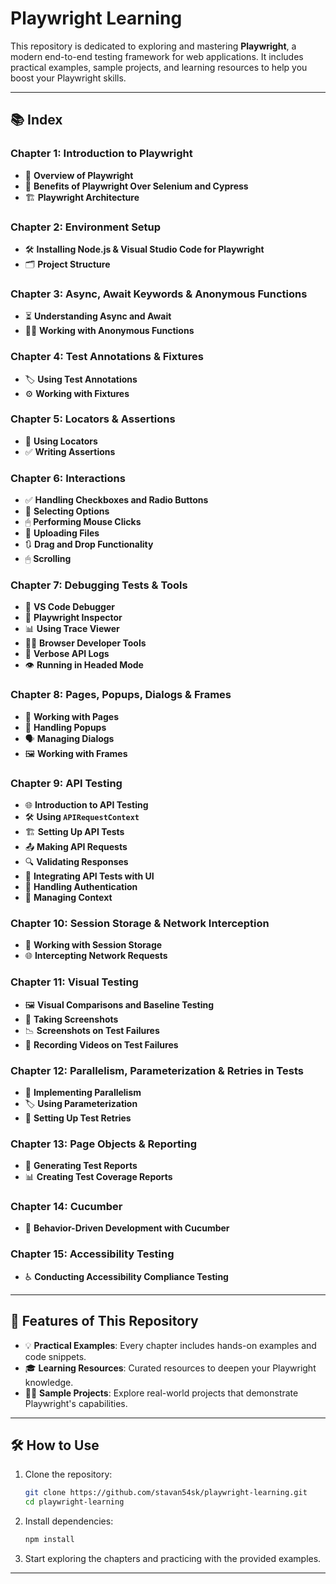# Playwright Learning

This repository is dedicated to exploring and mastering **Playwright**, a modern end-to-end testing framework for web applications. It includes practical examples, sample projects, and learning resources to help you boost your Playwright skills.

---

## 📚 Index

### Chapter 1: Introduction to Playwright
- 🚀 **Overview of Playwright**
- 🔄 **Benefits of Playwright Over Selenium and Cypress**
- 🏗️ **Playwright Architecture**

### Chapter 2: Environment Setup
- 🛠 **Installing Node.js & Visual Studio Code for Playwright**
- 🗂 **Project Structure**

### Chapter 3: Async, Await Keywords & Anonymous Functions
- ⏳ **Understanding Async and Await**
- 🕵️‍♂️ **Working with Anonymous Functions**

### Chapter 4: Test Annotations & Fixtures
- 🏷 **Using Test Annotations**
- ⚙️ **Working with Fixtures**

### Chapter 5: Locators & Assertions
- 📍 **Using Locators**
- ✅ **Writing Assertions**

### Chapter 6: Interactions
- ✅ **Handling Checkboxes and Radio Buttons**
- 🔽 **Selecting Options**
- 🖱 **Performing Mouse Clicks**
- 📁 **Uploading Files**
- 🔃 **Drag and Drop Functionality**
- 🖱 **Scrolling**

### Chapter 7: Debugging Tests & Tools
- 🐞 **VS Code Debugger**
- 🔎 **Playwright Inspector**
- 📊 **Using Trace Viewer**
- 🧑‍💻 **Browser Developer Tools**
- 📜 **Verbose API Logs**
- 👁 **Running in Headed Mode**

### Chapter 8: Pages, Popups, Dialogs & Frames
- 📄 **Working with Pages**
- 🔔 **Handling Popups**
- 🗣 **Managing Dialogs**
- 🖼 **Working with Frames**

### Chapter 9: API Testing
- 🌐 **Introduction to API Testing**
- 🛠 **Using `APIRequestContext`**
- 🏗 **Setting Up API Tests**
- 📤 **Making API Requests**
- 🔍 **Validating Responses**
- 🧩 **Integrating API Tests with UI**
- 🔑 **Handling Authentication**
- 📂 **Managing Context**

### Chapter 10: Session Storage & Network Interception
- 💾 **Working with Session Storage**
- 🌐 **Intercepting Network Requests**

### Chapter 11: Visual Testing
- 🖼 **Visual Comparisons and Baseline Testing**
- 📸 **Taking Screenshots**
- 📉 **Screenshots on Test Failures**
- 🎥 **Recording Videos on Test Failures**

### Chapter 12: Parallelism, Parameterization & Retries in Tests
- 🔀 **Implementing Parallelism**
- 🏷 **Using Parameterization**
- 🔄 **Setting Up Test Retries**

### Chapter 13: Page Objects & Reporting
- 📝 **Generating Test Reports**
- 📊 **Creating Test Coverage Reports**

### Chapter 14: Cucumber
- 🥒 **Behavior-Driven Development with Cucumber**

### Chapter 15: Accessibility Testing
- ♿ **Conducting Accessibility Compliance Testing**

---

## 🌟 Features of This Repository
- 💡 **Practical Examples**: Every chapter includes hands-on examples and code snippets.
- 🎓 **Learning Resources**: Curated resources to deepen your Playwright knowledge.
- 🧑‍💻 **Sample Projects**: Explore real-world projects that demonstrate Playwright's capabilities.

---

## 🛠 How to Use

1. Clone the repository:
    ```bash
    git clone https://github.com/stavan54sk/playwright-learning.git
    cd playwright-learning
    ```

2. Install dependencies:
    ```bash
    npm install
    ```

3. Start exploring the chapters and practicing with the provided examples.

---

